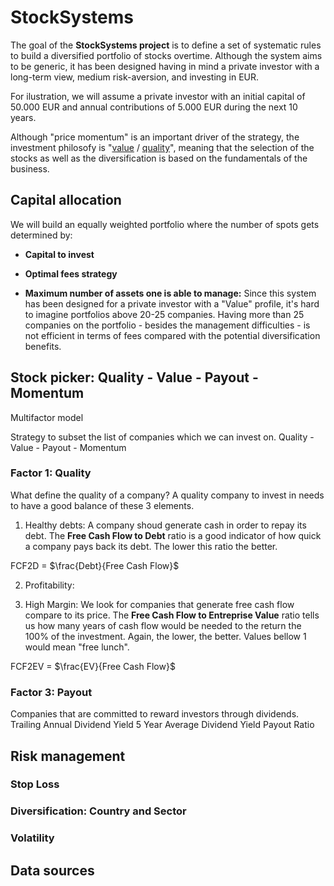 # StockSystems
The goal of the **StockSystems project** is to define a set of systematic rules to build a diversified portfolio of stocks overtime.
Although the system aims to be generic, it has been designed having in mind a private investor with a long-term view, medium risk-aversion, and investing in EUR.

For ilustration, we will assume a private investor with an initial capital of 50.000 EUR and annual contributions of 5.000 EUR during the next 10 years. 

Although "price momentum" is an important driver of the strategy, the investment philosofy is "[value](https://en.wikipedia.org/wiki/Value_investing) / [quality](https://en.wikipedia.org/wiki/Quality_investing)", meaning that the selection of the stocks as well as the diversification is based on the fundamentals of the business. 


## Capital allocation

We will build an equally weighted portfolio where the number of spots gets determined by:

* **Capital to invest** 
* **Optimal fees strategy** 



* **Maximum number of assets one is able to manage:** Since this system has been designed for a private investor with a "Value" profile, it's hard to imagine portfolios above 20-25 companies. Having more than 25 companies on the portfolio - besides the management difficulties - is not efficient in terms of fees compared with the potential diversification benefits.





## Stock picker: Quality - Value - Payout - Momentum

Multifactor model


Strategy to subset the list of companies which we can invest on.
Quality - Value - Payout - Momentum

### Factor 1: Quality 
What define the quality of a company? A quality company to invest in needs to have a good balance of these 3 elements. 

1. Healthy debts: A company shoud generate cash in order to repay its debt. The **Free Cash Flow to Debt** ratio is a good indicator of how quick a company pays back its debt. The lower this ratio the better.

FCF2D = $\frac{Debt}{Free Cash Flow}$

2. Profitability: 

3. High Margin: We look for companies that generate free cash flow compare to its price. The **Free Cash Flow to Entreprise Value** ratio tells us how many years of cash flow would be needed to the return the 100% of the investment. Again, the lower, the better. Values bellow 1 would mean "free lunch".

FCF2EV = $\frac{EV}{Free Cash Flow}$

### Factor 3:  Payout 
Companies that are committed to reward investors through dividends.
Trailing Annual Dividend Yield
5 Year Average Dividend Yield
Payout Ratio 



## Risk management

### Stop Loss




### Diversification: Country and Sector

### Volatility

## Data sources



